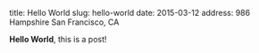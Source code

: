 title: Hello World
slug: hello-world
date: 2015-03-12
address: 986 Hampshire San Francisco, CA

**Hello World**, this is a post!
